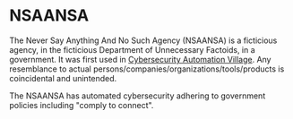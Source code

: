 # NSAANSA
The Never Say Anything And No Such Agency (NSAANSA) is a ficticious agency, in the ficticious Department of Unnecessary Factoids, in a government.
It was first used in
[Cybersecurity Automation Village](https://github.com/opencybersecurityalliance/casp/blob/main/Plugfests/2024-03-NorthernVirginia/Results/Presentations/UseCases.pdf).
Any resemblance to actual persons/companies/organizations/tools/products
is coincidental and unintended.

The NSAANSA has automated cybersecurity adhering to government policies including "comply to connect".
